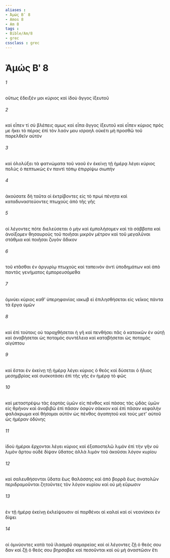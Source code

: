 ```yaml
---
aliases : 
- Ἀμώς Βʹ 8
- Amos 8
- Am 8
tags : 
- Bible/Am/8
- grec
cssclass : grec
---
```


# Ἀμώς Βʹ 8

###### 1
οὕτως ἔδειξέν μοι κύριος καὶ ἰδοὺ ἄγγος ἰξευτοῦ
###### 2
καὶ εἶπεν τί σὺ βλέπεις αμως καὶ εἶπα ἄγγος ἰξευτοῦ καὶ εἶπεν κύριος πρός με ἥκει τὸ πέρας ἐπὶ τὸν λαόν μου ισραηλ οὐκέτι μὴ προσθῶ τοῦ παρελθεῖν αὐτόν
###### 3
καὶ ὀλολύξει τὰ φατνώματα τοῦ ναοῦ ἐν ἐκείνῃ τῇ ἡμέρᾳ λέγει κύριος πολὺς ὁ πεπτωκὼς ἐν παντὶ τόπῳ ἐπιρρίψω σιωπήν
###### 4
ἀκούσατε δὴ ταῦτα οἱ ἐκτρίβοντες εἰς τὸ πρωὶ πένητα καὶ καταδυναστεύοντες πτωχοὺς ἀπὸ τῆς γῆς
###### 5
οἱ λέγοντες πότε διελεύσεται ὁ μὴν καὶ ἐμπολήσομεν καὶ τὰ σάββατα καὶ ἀνοίξομεν θησαυροὺς τοῦ ποιῆσαι μικρὸν μέτρον καὶ τοῦ μεγαλῦναι στάθμια καὶ ποιῆσαι ζυγὸν ἄδικον
###### 6
τοῦ κτᾶσθαι ἐν ἀργυρίῳ πτωχοὺς καὶ ταπεινὸν ἀντὶ ὑποδημάτων καὶ ἀπὸ παντὸς γενήματος ἐμπορευσόμεθα
###### 7
ὀμνύει κύριος καθ' ὑπερηφανίας ιακωβ εἰ ἐπιλησθήσεται εἰς νεῖκος πάντα τὰ ἔργα ὑμῶν
###### 8
καὶ ἐπὶ τούτοις οὐ ταραχθήσεται ἡ γῆ καὶ πενθήσει πᾶς ὁ κατοικῶν ἐν αὐτῇ καὶ ἀναβήσεται ὡς ποταμὸς συντέλεια καὶ καταβήσεται ὡς ποταμὸς αἰγύπτου
###### 9
καὶ ἔσται ἐν ἐκείνῃ τῇ ἡμέρᾳ λέγει κύριος ὁ θεός καὶ δύσεται ὁ ἥλιος μεσημβρίας καὶ συσκοτάσει ἐπὶ τῆς γῆς ἐν ἡμέρᾳ τὸ φῶς
###### 10
καὶ μεταστρέψω τὰς ἑορτὰς ὑμῶν εἰς πένθος καὶ πάσας τὰς ᾠδὰς ὑμῶν εἰς θρῆνον καὶ ἀναβιβῶ ἐπὶ πᾶσαν ὀσφὺν σάκκον καὶ ἐπὶ πᾶσαν κεφαλὴν φαλάκρωμα καὶ θήσομαι αὐτὸν ὡς πένθος ἀγαπητοῦ καὶ τοὺς μετ' αὐτοῦ ὡς ἡμέραν ὀδύνης
###### 11
ἰδοὺ ἡμέραι ἔρχονται λέγει κύριος καὶ ἐξαποστελῶ λιμὸν ἐπὶ τὴν γῆν οὐ λιμὸν ἄρτου οὐδὲ δίψαν ὕδατος ἀλλὰ λιμὸν τοῦ ἀκοῦσαι λόγον κυρίου
###### 12
καὶ σαλευθήσονται ὕδατα ἕως θαλάσσης καὶ ἀπὸ βορρᾶ ἕως ἀνατολῶν περιδραμοῦνται ζητοῦντες τὸν λόγον κυρίου καὶ οὐ μὴ εὕρωσιν
###### 13
ἐν τῇ ἡμέρᾳ ἐκείνῃ ἐκλείψουσιν αἱ παρθένοι αἱ καλαὶ καὶ οἱ νεανίσκοι ἐν δίψει
###### 14
οἱ ὀμνύοντες κατὰ τοῦ ἱλασμοῦ σαμαρείας καὶ οἱ λέγοντες ζῇ ὁ θεός σου δαν καὶ ζῇ ὁ θεός σου βηρσαβεε καὶ πεσοῦνται καὶ οὐ μὴ ἀναστῶσιν ἔτι
